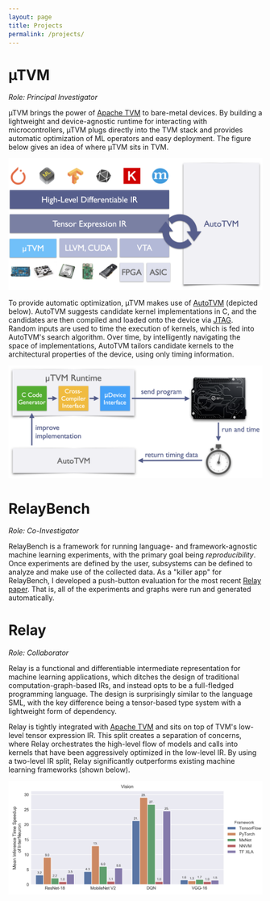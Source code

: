 ```yaml
---
layout: page
title: Projects
permalink: /projects/
---
```


<!-- Both projects listed below are a part of the <a href="https://github.com/dmlc/tvm">Apache TVM</a> project. -->

# µTVM
_Role: Principal Investigator_

µTVM brings the power of [Apache
TVM](https://github.com/apache/incubator-tvm) to bare-metal devices. By
building a lightweight and device-agnostic runtime for interacting with
microcontrollers, µTVM plugs directly into the TVM stack and provides
automatic optimization of ML operators and easy deployment. The figure below
gives an idea of where µTVM sits in TVM.

<!-- TODO: use image resize proxy once images are uploaded to github -->
<!-- <img src="http://images.weserv.nl/?url=www.yourdomain.com{{ page.image }}&w=200&h=200&output=jpg&q=65" /> -->
![microtvm-tvm-stack](/images/microtvm-tvm-stack.png)

To provide automatic optimization, µTVM makes use of
[AutoTVM](https://arxiv.org/abs/1805.08166) (depicted below). AutoTVM
suggests candidate kernel implementations in C, and the candidates are then
compiled and loaded onto the device via
[JTAG](https://en.wikipedia.org/wiki/JTAG). Random inputs are used to time
the execution of kernels, which is fed into AutoTVM's search algorithm. Over
time, by intelligently navigating the space of implementations, AutoTVM
tailors candidate kernels to the architectural properties of the device,
using only timing information.

![microtvm-autotvm-overview](/images/microtvm-autotvm-overview.png)

# RelayBench
_Role: Co-Investigator_

RelayBench is a framework for running language- and framework-agnostic
machine learning experiments, with the primary goal being *reproducibility*.
Once experiments are defined by the user, subsystems can be defined to
analyze and make use of the collected data. As a "killer app" for RelayBench,
I developed a push-button evaluation for the most recent [Relay
paper](https://arxiv.org/abs/1904.08368). That is, all of the experiments
and graphs were run and generated automatically.

# Relay
_Role: Collaborator_

Relay is a functional and differentiable intermediate representation for
machine learning applications, which ditches the design of traditional
computation-graph-based IRs, and instead opts to be a full-fledged
programming language. The design is surprisingly similar to the language SML,
with the key difference being a tensor-based type system with a lightweight
form of dependency.

Relay is tightly integrated with [Apache TVM](https://github.com/apache/incubator-tvm)
and sits on top of TVM's low-level tensor expression IR. This split creates a
separation of concerns, where Relay orchestrates the high-level flow of
models and calls into kernels that have been aggressively optimized in the
low-level IR. By using a two-level IR split, Relay significantly outperforms
existing machine learning frameworks (shown below).

<!-- TODO: Replace "InterNeuron" with "Relay" -->
![relay-performance](/images/cnn-comp-gpu.png)

